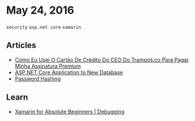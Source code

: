 # May 24, 2016

`security` `asp.net core` `xamarin`

## Articles

- [Como Eu Usei O Cartão De Crédito Do CEO Do Trampos.co Para Pagar Minha Assinatura Premium](//www.fidelis.work/como-eu-usei-o-cartao-de-credito-do-ceo-do-trampos-co-para-pagar-minha-assinatura-premium/)
- [ASP.NET Core Application to New Database](//docs.efproject.net/en/latest/platforms/aspnetcore/new-db.html)
- [Password Hashing](//docs.asp.net/en/latest/security/data-protection/consumer-apis/password-hashing.html)

## Learn

- [Xamarin for Absolute Beginners | Debugging](//mva.microsoft.com/en-US/training-courses/xamarin-for-absolute-beginners-16182)
